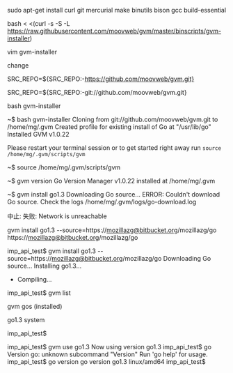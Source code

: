 sudo apt-get install curl git mercurial make binutils bison gcc build-essential


bash < <(curl -s -S -L https://raw.githubusercontent.com/moovweb/gvm/master/binscripts/gvm-installer)

vim gvm-installer

change 

SRC_REPO=${SRC_REPO:-https://github.com/moovweb/gvm.git} 

SRC_REPO=${SRC_REPO:-git://github.com/moovweb/gvm.git} 

bash gvm-installer



 ~$ bash gvm-installer 
Cloning from git://github.com/moovweb/gvm.git to /home/mg/.gvm
Created profile for existing install of Go at "/usr/lib/go"
Installed GVM v1.0.22

Please restart your terminal session or to get started right away run
 `source /home/mg/.gvm/scripts/gvm`
 
  ~$ source /home/mg/.gvm/scripts/gvm
  
   ~$ gvm version
Go Version Manager v1.0.22 installed at /home/mg/.gvm

 ~$ gvm install go1.3
Downloading Go source...
ERROR: Couldn't download Go source. Check the logs /home/mg/.gvm/logs/go-download.log

中止: 失败: Network is unreachable

gvm install go1.3 --source=https://mozillazg@bitbucket.org/mozillazg/go
https://mozillazg@bitbucket.org/mozillazg/go

 imp_api_test$ gvm install go1.3 --source=https://mozillazg@bitbucket.org/mozillazg/go
Downloading Go source...
Installing go1.3...
 * Compiling...
 
  imp_api_test$ gvm list

gvm gos (installed)

   go1.3
   system

 imp_api_test$ 
 
  imp_api_test$ gvm use go1.3
Now using version go1.3
 imp_api_test$ go Version
go: unknown subcommand "Version"
Run 'go help' for usage.
 imp_api_test$ go version
go version go1.3 linux/amd64
 imp_api_test$ 

